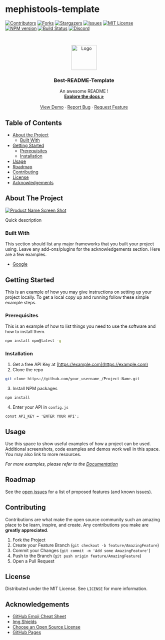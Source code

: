
# mephistools-template

<!-- PROJECT SHIELDS -->

[![Contributors][contributors-shield]][contributors-url]
[![Forks][forks-shield]][forks-url]
[![Stargazers][stars-shield]][stars-url]
[![Issues][issues-shield]][issues-url]
[![MIT License][license-shield]][license-url]
[![NPM version](https://img.shields.io/npm/v/mephistools-template.svg)](npm-url)
[![Build Status](https://github.com/Mephistools/mephistools-template/workflows/CI/badge.svg)](build-url)
[![Discord](https://img.shields.io/badge/chat-on%20discord-brightgreen.svg)](discord-url)

<!-- PROJECT LOGO -->
<br />
<p align="center">
  <a href="https://github.com/Mephistools/mephistools-template">
    <img src="images/logo.png" alt="Logo" width="80" height="80">
  </a>

  <h3 align="center">Best-README-Template</h3>

  <p align="center">
    An awesome README !
    <br />
    <a href="https://github.com/Mephistools/mephistools-template"><strong>Explore the docs »</strong></a>
    <br />
    <br />
    <a href="https://github.com/Mephistools/mephistools-template">View Demo</a>
    ·
    <a href="https://github.com/Mephistools/mephistools-template/issues">Report Bug</a>
    ·
    <a href="https://github.com/Mephistools/mephistools-template/issues">Request Feature</a>
  </p>
</p>

<!-- TABLE OF CONTENTS -->
## Table of Contents

* [About the Project](#about-the-project)
  * [Built With](#built-with)
* [Getting Started](#getting-started)
  * [Prerequisites](#prerequisites)
  * [Installation](#installation)
* [Usage](#usage)
* [Roadmap](#roadmap)
* [Contributing](#contributing)
* [License](#license)
* [Acknowledgements](#acknowledgements)

<!-- ABOUT THE PROJECT -->
## About The Project

[![Product Name Screen Shot][product-screenshot]](https://example.com)

Quick description

### Built With

This section should list any major frameworks that you built your project using. Leave any add-ons/plugins for the acknowledgements section. Here are a few examples.

* [Google](https://google.com)

<!-- GETTING STARTED -->
## Getting Started

This is an example of how you may give instructions on setting up your project locally.
To get a local copy up and running follow these simple example steps.

### Prerequisites

This is an example of how to list things you need to use the software and how to install them.

```sh
npm install npm@latest -g
```

### Installation

1. Get a free API Key at [https://example.com](https://example.com)
2. Clone the repo

```sh
git clone https://github.com/your_username_/Project-Name.git
```

3. Install NPM packages

```sh
npm install
```

4. Enter your API in `config.js`

```JS
const API_KEY = 'ENTER YOUR API';
```

<!-- USAGE EXAMPLES -->
## Usage

Use this space to show useful examples of how a project can be used. Additional screenshots, code examples and demos work well in this space. You may also link to more resources.

_For more examples, please refer to the [Documentation](https://example.com)_

<!-- ROADMAP -->
## Roadmap

See the [open issues](https://github.com/Mephistools/mephistools-template/issues) for a list of proposed features (and known issues).

<!-- CONTRIBUTING -->
## Contributing

Contributions are what make the open source community such an amazing place to be learn, inspire, and create. Any contributions you make are **greatly appreciated**.

1. Fork the Project
2. Create your Feature Branch (`git checkout -b feature/AmazingFeature`)
3. Commit your Changes (`git commit -m 'Add some AmazingFeature'`)
4. Push to the Branch (`git push origin feature/AmazingFeature`)
5. Open a Pull Request

<!-- LICENSE -->
## License

Distributed under the MIT License. See `LICENSE` for more information.

<!-- ACKNOWLEDGEMENTS -->

## Acknowledgements

* [GitHub Emoji Cheat Sheet](https://www.webpagefx.com/tools/emoji-cheat-sheet)
* [Img Shields](https://shields.io)
* [Choose an Open Source License](https://choosealicense.com)
* [GitHub Pages](https://pages.github.com)

<!-- MARKDOWN LINKS & IMAGES -->
<!-- https://www.markdownguide.org/basic-syntax/#reference-style-links -->
[contributors-shield]: https://img.shields.io/github/contributors/Mephistools/mephistools-template.svg?style=flat-square
[contributors-url]: https://github.com/Mephistools/mephistools-template/graphs/contributors
[forks-shield]: https://img.shields.io/github/forks/Mephistools/mephistools-template.svg?style=flat-square
[forks-url]: https://github.com/Mephistools/mephistools-template/network/members
[stars-shield]: https://img.shields.io/github/stars/Mephistools/mephistools-template.svg?style=flat-square
[stars-url]: https://github.com/Mephistools/mephistools-template/stargazers
[issues-shield]: https://img.shields.io/github/issues/Mephistools/mephistools-template.svg?style=flat-square
[issues-url]: https://github.com/Mephistools/mephistools-template/issues
[license-shield]: https://img.shields.io/github/license/Mephistools/mephistools-template.svg?style=flat-square
[license-url]: https://github.com/Mephistools/mephistools-template/blob/master/LICENSE.txt
[product-screenshot]: images/screenshot.png
[npm-shield]: https://img.shields.io/npm/v/mephistools-template.svg
[npm-url]: http://npmjs.com/package/mephistools-template
[build-shield]: https://github.com/Mephistools/mephistools-template/workflows/CI/badge.svg
[build-url]: https://github.com/Mephistools/mephistools-template/actions?query=workflow%3A%22CI%22
[discord-shield]: https://img.shields.io/badge/chat-on%20discord-brightgreen.svg
[discord-url]: https://discord.gg/9RqtApv
